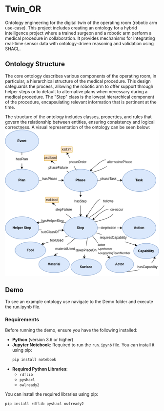 # Twin_OR
Ontology engineering for the digital twin of the operating room (robotic arm use-case). This project includes creating an ontology for a hybrid intelligence project where a trained surgeon and a robotic arm perform a medical procedure in collaboration. It provides mechanisms for integrating real-time sensor data with ontology-driven reasoning and validation using SHACL.

## Ontology Structure
The core ontology describes various components of the operating room, in particular, a hierarchical structure of the medical procedure. This design safeguards the process, allowing the robotic arm to offer support through helper steps or to default to alternative plans when necessary during a medical procedure. The "Step" class is the lowest hierarchical component of the procedure, encapsulating relevant information that is pertinent at the time.

The structure of the ontology includes classes, properties, and rules that govern the relationship between entities, ensuring consistency and logical correctness. A visual representation of the ontology can be seen below:
![OR Ontology Diagram](OR_Ontology.drawio.png)

## Demo
To see an example ontology use navigate to the Demo folder and execute the
run.ipynb file.

### **Requirements**

Before running the demo, ensure you have the following installed:

- **Python** (version 3.6 or higher)
- **Jupyter Notebook**: Required to run the `run.ipynb` file. You can install it using pip:
  ```bash
  pip install notebook
  ```
- **Required Python Libraries**:
  - `rdflib`
  - `pyshacl`
  - `owlready2`
  
You can install the required libraries using pip:

```bash
pip install rdflib pyshacl owlready2
